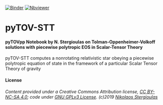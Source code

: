[![Binder](https://mybinder.org/badge_logo.svg)](https://mybinder.org/v2/gh/niksterg/pyTOV-STT/master) [![Nbviewer](https://github.com/jupyter/design/blob/master/logos/Badges/nbviewer_badge.svg)](http://nbviewer.jupyter.org/github/niksterg/pyTOV-STT/blob/master/TOV-pp-STT.ipynb?flush_cache=true)

# pyTOV-STT

#### pyTOVpp Notebook by N. Stergioulas on Tolman-Oppenheimer-Volkoff solutions with piecewise polytropic EOS in Scalar-Tensor Theory

pyTOV-STT computes a nonrotating relativistic star obeying a piecewise polytropic equation of state in the framework of a particular Scalar Tensor Theory of gravity 

#### License

###### Content provided under a Creative Commons Attribution license, [CC BY-NC-SA 4.0](https://creativecommons.org/licenses/by-nc-sa/4.0/); code under [GNU GPLv3 License](https://choosealicense.com/licenses/gpl-3.0/). (c)2019 [Nikolaos Stergioulas](http://www.astro.auth.gr/~niksterg/)
